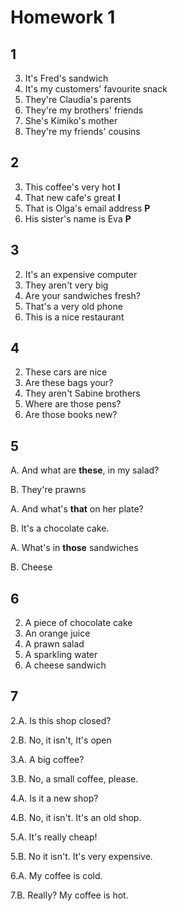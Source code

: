 # Homework 1

## 1

3. It's Fred's sandwich
4. It's my customers' favourite snack
5. They're Claudia's parents
6. They're my brothers' friends
7. She's Kimiko's mother
8. They're my friends' cousins

## 2

3. This coffee's very hot **I**
4. That new cafe's great **I**
5. That is Olga's email address **P**
6. His sister's name is Eva **P**

## 3

2. It's an expensive computer
3. They aren't very big
4. Are your sandwiches fresh?
5. That's a very old phone
6. This is a nice restaurant

## 4

2. These cars are nice
3. Are these bags your?
4. They aren't Sabine brothers
5. Where are those pens?
6. Are those books new?

## 5

A. And what are **these**, in my salad?

B. They're prawns

A. And what's **that** on her plate?

B. It's a chocolate cake.

A. What's in **those** sandwiches

B. Cheese

## 6

2. A piece of chocolate cake
3. An orange juice
4. A prawn salad
5. A sparkling water
6. A cheese sandwich

## 7

2.A. Is this shop closed?

2.B. No, it isn't, It's open

3.A. A big coffee?

3.B. No, a small coffee, please.

4.A. Is it a new shop?

4.B. No, it isn't. It's an old shop.

5.A. It's really cheap!

5.B. No it isn't. It's very expensive.

6.A. My coffee is cold.

7.B. Really? My coffee is hot.
